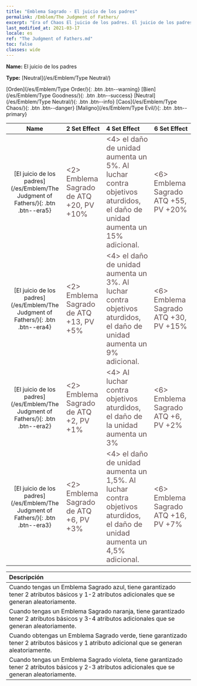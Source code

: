 ```yaml
---
title: "Emblema Sagrado - El juicio de los padres"
permalink: /Emblem/The Judgment of Fathers/
excerpt: "Era of Chaos El juicio de los padres. El juicio de los padres. Era of Chaos Emblema Sagrado El juicio de los padres. Era of Chaos Neutral El juicio de los padres"
last_modified_at: 2021-03-17
locale: es
ref: "The Judgment of Fathers.md"
toc: false
classes: wide
---
```


 **Name:** El juicio de los padres

 **Type:** [Neutral](/es/Emblem/Type Neutral/)

  [Orden](/es/Emblem/Type Order/){: .btn .btn--warning}   [Bien](/es/Emblem/Type Goodness/){: .btn .btn--success}   [Neutral](/es/Emblem/Type Neutral/){: .btn .btn--info}   [Caos](/es/Emblem/Type Chaos/){: .btn .btn--danger}   [Maligno](/es/Emblem/Type Evil/){: .btn .btn--primary} 

  |         Name            |    2 Set Effect    |   4 Set Effect   | 6 Set Effect   | 
  |:-----------------------:|:-------------------|:-----------------|----------------| 
  | [El juicio de los padres](/es/Emblem/The Judgment of Fathers/){: .btn .btn--era5} | <span style="color: #645252;font-size:20px">&lt;2&gt; Emblema Sagrado de ATQ +20, PV +10%</span> | <span style="color: #645252;font-size:20px">&lt;4&gt; el daño de unidad aumenta un 5%. Al luchar contra objetivos aturdidos, el daño de unidad aumenta un 15% adicional.</span> | <span style="color: #645252;font-size:20px">&lt;6&gt; Emblema Sagrado ATQ +55, PV +20%</span> | 
  | [El juicio de los padres](/es/Emblem/The Judgment of Fathers/){: .btn .btn--era4} | <span style="color: #645252;font-size:20px">&lt;2&gt; Emblema Sagrado de ATQ +13, PV +5%</span> | <span style="color: #645252;font-size:20px">&lt;4&gt; el daño de unidad aumenta un 3%. Al luchar contra objetivos aturdidos, el daño de unidad aumenta un 9% adicional.</span> | <span style="color: #645252;font-size:20px">&lt;6&gt; Emblema Sagrado ATQ +30, PV +15%</span> | 
  | [El juicio de los padres](/es/Emblem/The Judgment of Fathers/){: .btn .btn--era2} | <span style="color: #645252;font-size:20px">&lt;2&gt; Emblema Sagrado de ATQ +2, PV +1%</span> | <span style="color: #645252;font-size:20px">&lt;4&gt; Al luchar contra objetivos aturdidos, el daño de la unidad aumenta un 3%</span> | <span style="color: #645252;font-size:20px">&lt;6&gt; Emblema Sagrado ATQ +6, PV +2%</span> | 
  | [El juicio de los padres](/es/Emblem/The Judgment of Fathers/){: .btn .btn--era3} | <span style="color: #645252;font-size:20px">&lt;2&gt; Emblema Sagrado de ATQ +6, PV +3%</span> | <span style="color: #645252;font-size:20px">&lt;4&gt; el daño de unidad aumenta un 1,5%. Al luchar contra objetivos aturdidos, el daño de unidad aumenta un 4,5% adicional.</span> | <span style="color: #645252;font-size:20px">&lt;6&gt; Emblema Sagrado ATQ +16, PV +7%</span> | 

  |         Descripción            | 
  |:-------------------------------|
  | Cuando tengas un Emblema Sagrado azul, tiene garantizado tener 2 atributos básicos y 1-2 atributos adicionales que se generan aleatoriamente. |
  | Cuando tengas un Emblema Sagrado naranja, tiene garantizado tener 2 atributos básicos y 3-4 atributos adicionales que se generan aleatoriamente. |
  | Cuando obtengas un Emblema Sagrado verde, tiene garantizado tener 2 atributos básicos y 1 atributo adicional que se generan aleatoriamente. |
  | Cuando tengas un Emblema Sagrado violeta, tiene garantizado tener 2 atributos básicos y 2-3 atributos adicionales que se generan aleatoriamente. |
